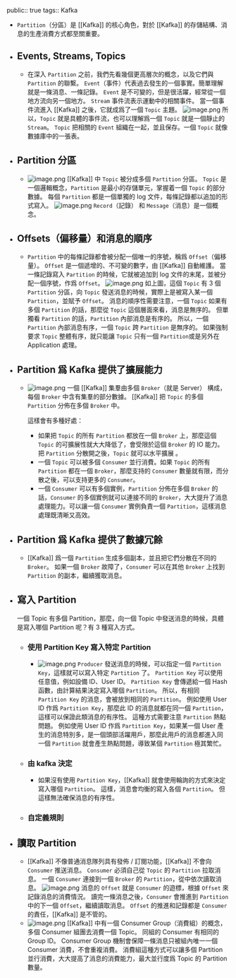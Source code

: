 public:: true
tags:: Kafka

- `Partition`（分區）是 [[Kafka]] 的核心角色，對於 [[Kafka]] 的存儲結構、消息的生產消費方式都至關重要。
- ## Events, Streams, Topics
	- 在深入 `Partition` 之前，我們先看幾個更高層次的概念，以及它們與 `Partition` 的聯繫。
	  `Event`（事件）代表過去發生的一個事實。簡單理解就是一條消息、一條記錄。
	  `Event` 是不可變的，但是很活躍，經常從一個地方流向另一個地方。
	  `Stream` 事件流表示運動中的相關事件。
	  當一個事件流進入 [[Kafka]] 之後，它就成爲了一個 `Topic` 主題。
	  ![image.png](../assets/image_1726931716992_0.png)
	  所以，`Topic` 就是具體的事件流，也可以理解爲一個 `Topic` 就是一個靜止的 `Stream`。
	  `Topic` 把相關的 `Event` 組織在一起，並且保存。一個 `Topic` 就像數據庫中的一張表。
- ## Partition 分區
	- ![image.png](../assets/image_1726931835692_0.png)
	  [[Kafka]] 中 `Topic` 被分成多個 `Partition` 分區。
	  `Topic` 是一個邏輯概念，`Partition` 是最小的存儲單元，掌握着一個 `Topic` 的部分數據。
	  每個 `Partition` 都是一個單獨的 log 文件，每條記錄都以追加的形式寫入。
	  ![image.png](../assets/image_1726931865401_0.png)
	  `Record`（記錄） 和 `Message`（消息）是一個概念。
- ## Offsets（偏移量）和消息的順序
	- `Partition` 中的每條記錄都會被分配一個唯一的序號，稱爲 `Offset`（偏移量）。
	  `Offset` 是一個遞增的、不可變的數字，由 [[Kafka]] 自動維護。
	  當一條記錄寫入 `Partition` 的時候，它就被追加到 log 文件的末尾，並被分配一個序號，作爲 `Offset`。
	  ![image.png](../assets/image_1726931922172_0.png)
	  如上圖，這個 `Topic` 有 3 個 `Partition` 分區，向 `Topic` 發送消息的時候，實際上是被寫入某一個 `Partition`，並賦予 `Offset`。
	  消息的順序性需要注意，一個 `Topic` 如果有多個 `Partition` 的話，那麼從 `Topic` 這個層面來看，消息是無序的。
	  但單獨看 `Partition` 的話，`Partition` 內部消息是有序的。
	  所以，一個 `Partition` 內部消息有序，一個 `Topic` 跨 `Partition` 是無序的。
	  如果強制要求 `Topic` 整體有序，就只能讓 `Topic` 只有一個 `Partition`或是另外在 Application 處理。
- ## Partition 爲 Kafka 提供了擴展能力
	- ![image.png](../assets/image_1726932000561_0.png)
	  一個 [[Kafka]] 集羣由多個 `Broker`（就是 Server） 構成，每個 `Broker` 中含有集羣的部分數據。
	  [[Kafka]] 把 `Topic` 的多個 `Partition` 分佈在多個 `Broker` 中。
	  
	  這樣會有多種好處：
		- 如果把 `Topic` 的所有 `Partition` 都放在一個 `Broker` 上，那麼這個 `Topic` 的可擴展性就大大降低了，會受限於這個 `Broker` 的 IO 能力。把 `Partition` 分散開之後，`Topic` 就可以水平擴展 。
		- 一個 `Topic` 可以被多個 `Consumer` 並行消費。如果 `Topic` 的所有 `Partition` 都在一個 `Broker`，那麼支持的 `Consumer` 數量就有限，而分散之後，可以支持更多的 `Consumer`。
		- 一個 `Consumer` 可以有多個實例，`Partition` 分佈在多個 `Broker` 的話，`Consumer` 的多個實例就可以連接不同的 `Broker`，大大提升了消息處理能力。可以讓一個 `Consumer` 實例負責一個 `Partition`，這樣消息處理既清晰又高效。
- ## Partition 爲 Kafka 提供了數據冗餘
	- [[Kafka]] 爲一個 `Partition` 生成多個副本，並且把它們分散在不同的 `Broker`。
	  如果一個 `Broker` 故障了，`Consumer` 可以在其他 `Broker` 上找到 `Partition` 的副本，繼續獲取消息。
- ## 寫入 Partition
  一個 Topic 有多個 Partition，那麼，向一個 Topic 中發送消息的時候，具體是寫入哪個 Partition 呢？有 3 種寫入方式。
	- ### 使用 Partition Key 寫入特定 Partition
		- ![image.png](../assets/image_1726932179698_0.png)
		  `Producer` 發送消息的時候，可以指定一個 `Partition Key`，這樣就可以寫入特定 `Partition` 了。
		  `Partition Key` 可以使用任意值，例如設備 ID、User ID。
		  `Partition Key` 會傳遞給一個 Hash 函數，由計算結果決定寫入哪個 `Partition`。
		  所以，有相同 `Partition Key` 的消息，會被放到相同的 `Partition`。
		  例如使用 User ID 作爲 `Partition Key`，那麼此 ID 的消息就都在同一個 `Partition`，這樣可以保證此類消息的有序性。
		  這種方式需要注意 `Partition` 熱點問題。
		  例如使用 User ID 作爲 `Partition Key`，如果某一個 User 產生的消息特別多，是一個頭部活躍用戶，那麼此用戶的消息都進入同一個 `Partition` 就會產生熱點問題，導致某個 `Partition` 極其繁忙。
	- ### 由 kafka 決定
		- 如果沒有使用 `Partition Key`，[[Kafka]] 就會使用輪詢的方式來決定寫入哪個 `Partition`。
		  這樣，消息會均衡的寫入各個 `Partition`。
		  但這樣無法確保消息的有序性。
	- ### 自定義規則
- ## 讀取 Partition
	- [[Kafka]] 不像普通消息隊列具有發佈 / 訂閱功能，[[Kafka]] 不會向 `Consumer` 推送消息。
	  `Consumer` 必須自己從 `Topic` 的 `Partition` 拉取消息。
	  一個 `Consumer` 連接到一個 `Broker` 的 `Partition`，從中依次讀取消息。
	  ![image.png](../assets/image_1726932300713_0.png)
	  消息的 `Offset` 就是 `Consumer` 的遊標，根據 `Offset` 來記錄消息的消費情況。
	  讀完一條消息之後，`Consumer` 會推進到 `Partition` 中的下一個 `Offset`，繼續讀取消息。
	  `Offset` 的推進和記錄都是 `Consumer` 的責任，[[Kafka]] 是不管的。
	- ![image.png](../assets/image_1726932336041_0.png)
	  [[Kafka]] 中有一個 Consumer Group（消費組）的概念，多個 Consumer 組團去消費一個 Topic。
	  同組的 Consumer 有相同的 Group ID。
	  Consumer Group 機制會保障一條消息只被組內唯一一個 Consumer 消費，不會重複消費。
	  消費組這種方式可以讓多個 Partition 並行消費，大大提高了消息的消費能力，最大並行度爲 Topic 的 Partition 數量。